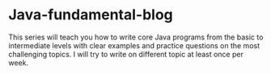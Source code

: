 # Java-fundamental-blog
This series will teach you how to write core Java programs from the basic to intermediate levels with clear examples and practice questions on the most challenging topics.
I will try to write on different topic at least once per week. 
